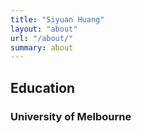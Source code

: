 ```yaml
---
title: "Siyuan Huang"
layout: "about"
url: "/about/"
summary: about
---
```


## Education
### University of Melbourne
